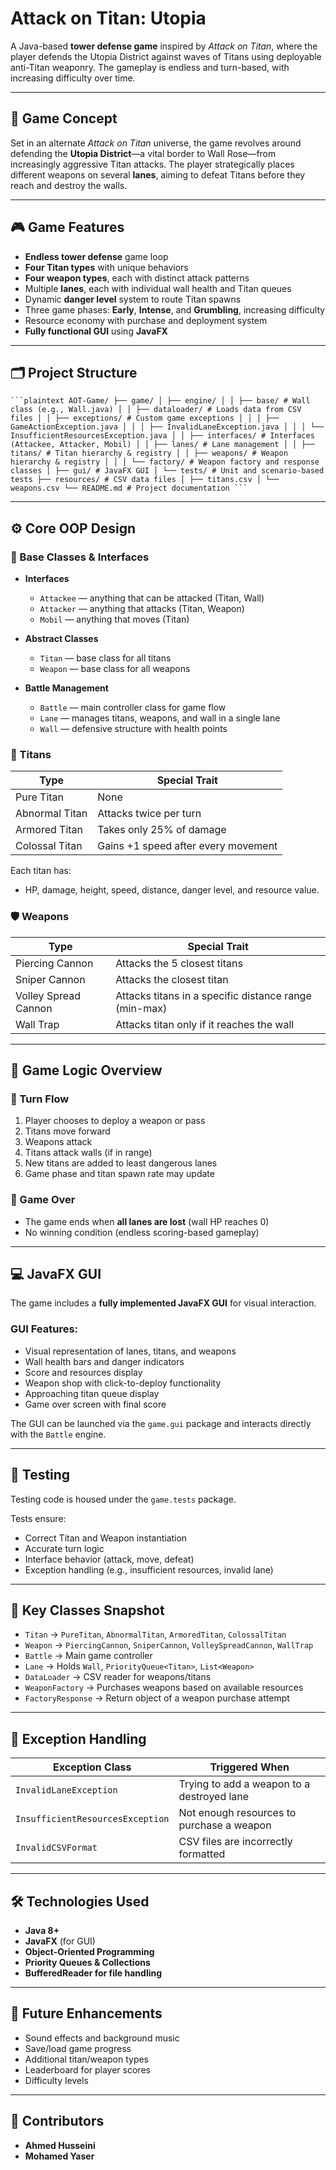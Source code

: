 # Attack on Titan: Utopia

A Java-based **tower defense game** inspired by *Attack on Titan*, where the player defends the Utopia District against waves of Titans using deployable anti-Titan weaponry. The gameplay is endless and turn-based, with increasing difficulty over time.

---

## 📖 Game Concept

Set in an alternate *Attack on Titan* universe, the game revolves around defending the **Utopia District**—a vital border to Wall Rose—from increasingly aggressive Titan attacks. The player strategically places different weapons on several **lanes**, aiming to defeat Titans before they reach and destroy the walls.

---

## 🎮 Game Features

- **Endless tower defense** game loop  
- **Four Titan types** with unique behaviors  
- **Four weapon types**, each with distinct attack patterns  
- Multiple **lanes**, each with individual wall health and Titan queues  
- Dynamic **danger level** system to route Titan spawns  
- Three game phases: **Early**, **Intense**, and **Grumbling**, increasing difficulty  
- Resource economy with purchase and deployment system
- **Fully functional GUI** using **JavaFX**

---

## 🗂️ Project Structure

<pre><code>```plaintext AOT-Game/ ├── game/ │ ├── engine/ │ │ ├── base/ # Wall class (e.g., Wall.java) │ │ ├── dataloader/ # Loads data from CSV files │ │ ├── exceptions/ # Custom game exceptions │ │ │ ├── GameActionException.java │ │ │ ├── InvalidLaneException.java │ │ │ └── InsufficientResourcesException.java │ │ ├── interfaces/ # Interfaces (Attackee, Attacker, Mobil) │ │ ├── lanes/ # Lane management │ │ ├── titans/ # Titan hierarchy & registry │ │ ├── weapons/ # Weapon hierarchy & registry │ │ │ └── factory/ # Weapon factory and response classes │ ├── gui/ # JavaFX GUI │ └── tests/ # Unit and scenario-based tests ├── resources/ # CSV data files │ ├── titans.csv │ └── weapons.csv └── README.md # Project documentation ```</code></pre>
---

## ⚙️ Core OOP Design

### 🧱 Base Classes & Interfaces

- **Interfaces**
  - `Attackee` — anything that can be attacked (Titan, Wall)
  - `Attacker` — anything that attacks (Titan, Weapon)
  - `Mobil` — anything that moves (Titan)

- **Abstract Classes**
  - `Titan` — base class for all titans
  - `Weapon` — base class for all weapons

- **Battle Management**
  - `Battle` — main controller class for game flow
  - `Lane` — manages titans, weapons, and wall in a single lane
  - `Wall` — defensive structure with health points

### 👹 Titans

| Type            | Special Trait                                |
|-----------------|-----------------------------------------------|
| Pure Titan      | None                                          |
| Abnormal Titan  | Attacks twice per turn                        |
| Armored Titan   | Takes only 25% of damage                      |
| Colossal Titan  | Gains +1 speed after every movement           |

Each titan has:
- HP, damage, height, speed, distance, danger level, and resource value.

### 🛡️ Weapons

| Type                | Special Trait                                                |
|---------------------|--------------------------------------------------------------|
| Piercing Cannon     | Attacks the 5 closest titans                                 |
| Sniper Cannon       | Attacks the closest titan                                    |
| Volley Spread Cannon| Attacks titans in a specific distance range (min-max)        |
| Wall Trap           | Attacks titan only if it reaches the wall                    |

---

## 🧠 Game Logic Overview

### 🔁 Turn Flow
1. Player chooses to deploy a weapon or pass
2. Titans move forward
3. Weapons attack
4. Titans attack walls (if in range)
5. New titans are added to least dangerous lanes
6. Game phase and titan spawn rate may update

### 🛑 Game Over
- The game ends when **all lanes are lost** (wall HP reaches 0)
- No winning condition (endless scoring-based gameplay)

---

## 💻 JavaFX GUI

The game includes a **fully implemented JavaFX GUI** for visual interaction.

### GUI Features:
- Visual representation of lanes, titans, and weapons
- Wall health bars and danger indicators
- Score and resources display
- Weapon shop with click-to-deploy functionality
- Approaching titan queue display
- Game over screen with final score

The GUI can be launched via the `game.gui` package and interacts directly with the `Battle` engine.

---

## 🧪 Testing

Testing code is housed under the `game.tests` package.

Tests ensure:
- Correct Titan and Weapon instantiation
- Accurate turn logic
- Interface behavior (attack, move, defeat)
- Exception handling (e.g., insufficient resources, invalid lane)

---

## 🧱 Key Classes Snapshot

- `Titan` → `PureTitan`, `AbnormalTitan`, `ArmoredTitan`, `ColossalTitan`
- `Weapon` → `PiercingCannon`, `SniperCannon`, `VolleySpreadCannon`, `WallTrap`
- `Battle` → Main game controller
- `Lane` → Holds `Wall`, `PriorityQueue<Titan>`, `List<Weapon>`
- `DataLoader` → CSV reader for weapons/titans
- `WeaponFactory` → Purchases weapons based on available resources
- `FactoryResponse` → Return object of a weapon purchase attempt

---

## 🚨 Exception Handling

| Exception Class                  | Triggered When                                        |
|----------------------------------|--------------------------------------------------------|
| `InvalidLaneException`          | Trying to add a weapon to a destroyed lane             |
| `InsufficientResourcesException`| Not enough resources to purchase a weapon              |
| `InvalidCSVFormat`              | CSV files are incorrectly formatted                    |

---

## 🛠️ Technologies Used

- **Java 8+**
- **JavaFX** (for GUI)
- **Object-Oriented Programming**
- **Priority Queues & Collections**
- **BufferedReader for file handling**

---

## 📌 Future Enhancements

- Sound effects and background music
- Save/load game progress
- Additional titan/weapon types
- Leaderboard for player scores
- Difficulty levels

---

## 👥 Contributors

- **Ahmed Husseini**
- **Mohamed Yaser**
